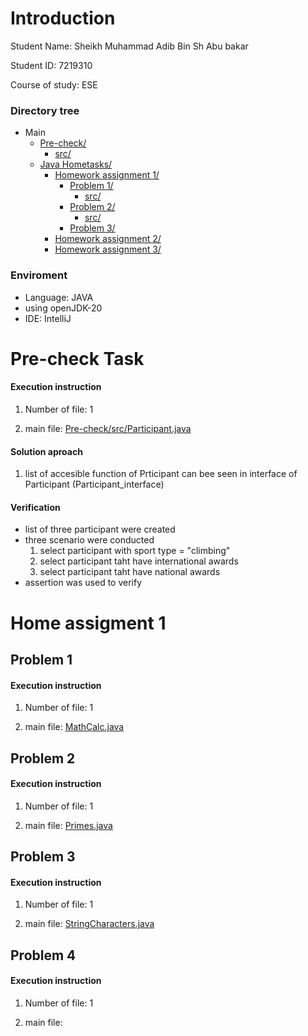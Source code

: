 # Introduction
Student Name:  Sheikh Muhammad Adib Bin Sh Abu bakar 

Student ID:    7219310

Course of study: ESE

### Directory tree
* Main
  * [Pre-check/](./Pre-check)
      * [src/](./Pre-check/src)
  * [Java Hometasks/](./Java%20Hometasks)
      * [Homework assignment 1/](./Java%20Hometasks/Homework%20assignment%201)
        * [Problem 1/](./Java%20Hometasks/Homework_assignment_1/Problem_1)
          * [src/](./Java%20Hometasks/Homework_assignment_1/Problem_1/src)
        * [Problem 2/](./Java%20Hometasks/Homework_assignment_1/Problem_2)
          * [src/](./Java%20Hometasks/Homework_assignment_1/Problem_2/src)
        * [Problem 3/](./Java%20Hometasks/Homework_assignment_1/Problem_3)
      * [Homework assignment 2/](./Java%20Hometasks/Homework_assignment_2)
      * [Homework assignment 3/](./Java%20Hometasks/Homework_assignment_3)
   
### Enviroment
- Language: JAVA
- using openJDK-20
- IDE: IntelliJ
   
# Pre-check Task
#### Execution instruction

1. Number of file: 1
   
3. main file: [Pre-check/src/Participant.java](./Pre-check/src/Participant.java)
   
#### Solution aproach  

1. list of accesible function of Prticipant can bee seen in interface of Participant (Participant_interface)

#### Verification
- list of three participant were created
- three scenario were conducted
  1. select participant with sport type = "climbing"
  2. select participant taht have international awards
  3. select participant taht have national awards
- assertion was used to verify

# Home assigment 1

## Problem 1
#### Execution instruction

1. Number of file: 1
   
2. main file: [MathCalc.java](./Java%20Hometasks/Homework_assignment_1/Problem_1/src/MathCalc.java)


## Problem 2
#### Execution instruction

1. Number of file: 1
   
2. main file: [Primes.java](./Java%20Hometasks/Homework_assignment_1/Problem_2/src/Primes.java)

## Problem 3
#### Execution instruction

1. Number of file: 1
   
2. main file: [StringCharacters.java](./Java%20Hometasks/Homework_assignment_1/Problem_3/src/StringCharacters.java)


## Problem 4
#### Execution instruction

1. Number of file: 1
   
2. main file: 
   



